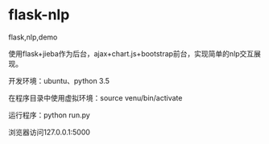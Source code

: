# flask-nlp
flask,nlp,demo

使用flask+jieba作为后台，ajax+chart.js+bootstrap前台，实现简单的nlp交互展现。

开发环境：ubuntu、python 3.5

在程序目录中使用虚拟环境：source venu/bin/activate

运行程序：python run.py

浏览器访问127.0.0.1:5000

